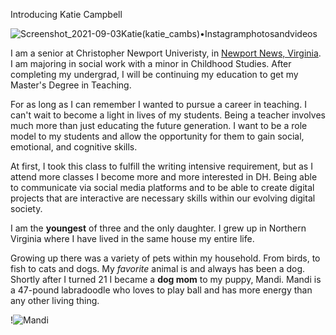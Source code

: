 Introducing Katie Campbell

![Screenshot_2021-09-03Katie(katie_cambs)•Instagramphotosandvideos](https://user-images.githubusercontent.com/89557769/132072612-cf32133e-d455-4a6b-9bd1-66b5abf7f8f7.png)

I am a senior at Christopher Newport Univeristy, in [Newport News, Virginia](https://www.newport-news.org/). I am majoring in social work with a minor in Childhood Studies. After completing my undergrad, I will be continuing my education to get my Master's Degree in Teaching.

For as long as I can remember I wanted to pursue a career in teaching. I can't wait to become a light in lives of my students. Being a teacher involves much more than just educating the future generation. I want to be a role model to my students and allow the opportunity for them to gain social, emotional, and cognitive skills.

At first, I took this class to fulfill the writing intensive requirement, but as I attend more classes I become more and more interested in DH. Being able to communicate via social media platforms and to be able to create digital projects that are interactive are necessary skills within our evolving digital society.


I am the **youngest** of three and the only daughter. I grew up in Northern Virginia where I have lived in the same house my entire life. 

Growing up there was a variety of pets within my household. From birds, to fish to cats and dogs. My _favorite_ animal is and always has been a dog. Shortly after I turned 21 I became a **dog mom** to my puppy, Mandi. Mandi is a 47-pound labradoodle who loves to play ball and has more energy than any other living thing. 

!![Mandi](https://user-images.githubusercontent.com/89557769/132078456-d11cfad8-a387-4f81-8623-ad137e19c2a8.jpg)
